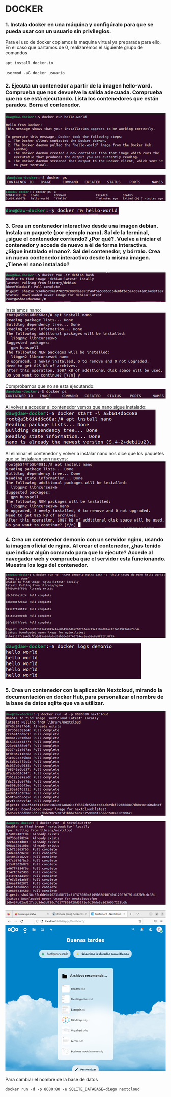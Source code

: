 # DOCKER

### 1. Instala docker en una máquina y configúralo para que se pueda usar con un usuario sin privilegios.

Para el uso de docker copiamos la maquina virtual ya preparada para ello, En el caso que partamos de 0, realizaremos el siguiente grupo de comandos

```shh
apt install docker.io

usermod -aG docker usuario
```

### 2. Ejecuta un contenedor a partir de la imagen hello-word. Comprueba que nos devuelve la salida adecuada. Comprueba que no se está ejecutando. Lista los contenedores que están parados. Borra el contenedor.

![](imagenes/Captura.PNG)

![](imagenes/Captura1.PNG)

![](imagenes/Captura2.PNG)

![](imagenes/Captura3.PNG)

### 3. Crea un contenedor interactivo desde una imagen debian. Instala un paquete (por ejemplo nano). Sal de la terminal, ¿sigue el contenedor corriendo? ¿Por qué?. Vuelve a iniciar el contenedor y accede de nuevo a él de forma interactiva. ¿Sigue instalado el nano?. Sal del contenedor, y bórralo. Crea un nuevo contenedor interactivo desde la misma imagen. ¿Tiene el nano instalado?

![](imagenes/Captura4.PNG)

Instalamos nano:                
![](imagenes/Captura5.PNG)

Comprobamos que no se esta ejecutando:  
![](imagenes/Captura6.PNG)

Al volver a acceder al contenedor vemos que nano sigue instalado:                    
![](imagenes/Captura7.PNG)

Al eliminar el contenedor y volver a instalar nano nos dice que los paquetes que se instalaran son nuevos:
![](imagenes/Captura8.PNG)

### 4. Crea un contenedor demonio con un servidor nginx, usando la imagen oficial de nginx. Al crear el contenedor, ¿has tenido que indicar algún comando para que lo ejecute? Accede al navegador web y comprueba que el servidor esta funcionando. Muestra los logs del contenedor.

![](imagenes/Captura9.PNG)

![](imagenes/Captura10.PNG)

### 5. Crea un contenedor con la aplicación Nextcloud, mirando la documentación en docker Hub,para personalizar el nombre de la base de datos sqlite que va a utilizar.

![](imagenes/Captura11.PNG)

![](imagenes/Captura12.PNG)

![](imagenes/Captura13.PNG)

Para cambiar el nombre de la base de datos                                                      
```shh
docker run -d -p 8080:80 -e SQLITE_DATABASE=diego nextcloud
```

